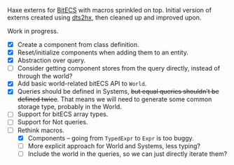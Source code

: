 Haxe externs for [BitECS](https://github.com/NateTheGreatt/bitECS/) with macros sprinkled on top. Initial version of externs created using [dts2hx](https://github.com/haxiomic/dts2hx), then cleaned up and improved upon.

Work in progress.
- [x] Create a component from class definition.
- [x] Reset/initialize components when adding them to an entity.
- [x] Abstraction over query.
- [ ] Consider getting component stores from the query directly, instead of through the world?
- [x] Add basic world-related bitECS API to `World`.
- [x] Queries should be defined in Systems, ~~but equal queries shouldn't be defined twice~~. That means we will need to generate some common storage type, probably in the World.
- [ ] Support for bitECS array types.
- [ ] Support for Not queries.
- [ ] Rethink macros.
    - [x] Components – going from `TypedExpr` to `Expr` is too buggy.
    - [ ] More explicit approach for World and Systems, less typing?
    - [ ] Include the world in the queries, so we can just directly iterate them?
